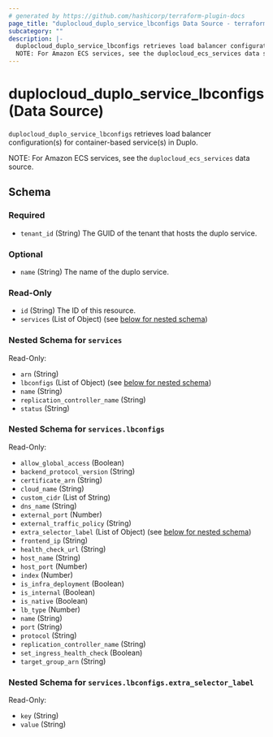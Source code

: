 ```yaml
---
# generated by https://github.com/hashicorp/terraform-plugin-docs
page_title: "duplocloud_duplo_service_lbconfigs Data Source - terraform-provider-duplocloud"
subcategory: ""
description: |-
  duplocloud_duplo_service_lbconfigs retrieves load balancer configuration(s) for container-based service(s) in Duplo.
  NOTE: For Amazon ECS services, see the duplocloud_ecs_services data source.
---
```


# duplocloud_duplo_service_lbconfigs (Data Source)

`duplocloud_duplo_service_lbconfigs` retrieves load balancer configuration(s) for container-based service(s) in Duplo.

NOTE: For Amazon ECS services, see the `duplocloud_ecs_services` data source.



<!-- schema generated by tfplugindocs -->
## Schema

### Required

- `tenant_id` (String) The GUID of the tenant that hosts the duplo service.

### Optional

- `name` (String) The name of the duplo service.

### Read-Only

- `id` (String) The ID of this resource.
- `services` (List of Object) (see [below for nested schema](#nestedatt--services))

<a id="nestedatt--services"></a>
### Nested Schema for `services`

Read-Only:

- `arn` (String)
- `lbconfigs` (List of Object) (see [below for nested schema](#nestedobjatt--services--lbconfigs))
- `name` (String)
- `replication_controller_name` (String)
- `status` (String)

<a id="nestedobjatt--services--lbconfigs"></a>
### Nested Schema for `services.lbconfigs`

Read-Only:

- `allow_global_access` (Boolean)
- `backend_protocol_version` (String)
- `certificate_arn` (String)
- `cloud_name` (String)
- `custom_cidr` (List of String)
- `dns_name` (String)
- `external_port` (Number)
- `external_traffic_policy` (String)
- `extra_selector_label` (List of Object) (see [below for nested schema](#nestedobjatt--services--lbconfigs--extra_selector_label))
- `frontend_ip` (String)
- `health_check_url` (String)
- `host_name` (String)
- `host_port` (Number)
- `index` (Number)
- `is_infra_deployment` (Boolean)
- `is_internal` (Boolean)
- `is_native` (Boolean)
- `lb_type` (Number)
- `name` (String)
- `port` (String)
- `protocol` (String)
- `replication_controller_name` (String)
- `set_ingress_health_check` (Boolean)
- `target_group_arn` (String)

<a id="nestedobjatt--services--lbconfigs--extra_selector_label"></a>
### Nested Schema for `services.lbconfigs.extra_selector_label`

Read-Only:

- `key` (String)
- `value` (String)
